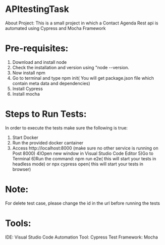 # APItestingTask


About Project:
This is a small project in which a Contact Agenda Rest api is automated using Cypress and Mocha Framework

Pre-requisites:
=====================
1. Download and install node
2. Check the installation and version using "node --version.
3. Now install npm
4. Go to terminal and type npm init( You will get package.json file which contain meta data and dependencies)
5. Install Cypress
6. Install mocha

Steps to Run Tests:
====================
In order to execute the tests make sure the following is true:
1) Start Docker
2) Run the provided docker cantainer
3) Access http://localhost:8000 (make sure no other service is running on Post 8000)
4)Open new window in Visual Studio Code Editor
5)Go to Terminal
6)Run the command: npm run e2e( this will start your tests in headless mode) or npx cypress open( this will start your tests in browser)


Note:
===============
For delete test case, please change the id in the url before running the tests

Tools:
=================
IDE: Visual Studio Code 
Automation Tool: Cypress
Test Framework: Mocha

